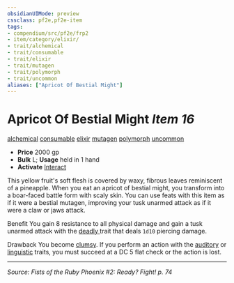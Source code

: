```yaml
---
obsidianUIMode: preview
cssclass: pf2e,pf2e-item
tags:
- compendium/src/pf2e/frp2
- item/category/elixir/
- trait/alchemical
- trait/consumable
- trait/elixir
- trait/mutagen
- trait/polymorph
- trait/uncommon
aliases: ["Apricot Of Bestial Might"]
---
```

# Apricot Of Bestial Might *Item 16*  
[alchemical](alchemical.md "Alchemical Item Trait")  [consumable](consumable.md "Consumable Item Trait")  [elixir](elixir.md "Elixir Item Trait")  [mutagen](mutagen.md "Mutagen Item Trait")  [polymorph](polymorph.md "Polymorph Effect Trait")  [uncommon](uncommon.md "Uncommon Rarity Trait")  

- **Price** 2000 gp
- **Bulk** L; **Usage** held in 1 hand
- **Activate** [Interact](interact.md)

This yellow fruit's soft flesh is covered by waxy, fibrous leaves reminiscent of a pineapple. When you eat an apricot of bestial might, you transform into a boar-faced battle form with scaly skin. You can use feats with this item as if it were a bestial mutagen, improving your tusk unarmed attack as if it were a claw or jaws attack.

Benefit You gain 8 resistance to all physical damage and gain a tusk unarmed attack with the [deadly <d12>](rules/traits/deadly-d12.md "Deadly Weapon Trait") trait that deals `1d10` piercing damage.

Drawback You become [clumsy](conditions.md#Clumsy). If you perform an action with the [auditory](auditory.md "Auditory Effect Trait") or [linguistic](linguistic.md "Linguistic Effect Trait") traits, you must succeed at a DC 5 flat check or the action is lost.


---
*Source: Fists of the Ruby Phoenix #2: Ready? Fight! p. 74*